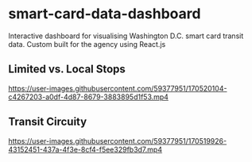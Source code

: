 # smart-card-data-dashboard
Interactive dashboard for visualising Washington D.C. smart card transit data. Custom built for the agency using React.js

## Limited vs. Local Stops



https://user-images.githubusercontent.com/59377951/170520104-c4267203-a0df-4d87-8679-3883895d1f53.mp4



## Transit Circuity

https://user-images.githubusercontent.com/59377951/170519926-43152451-437a-4f3e-8cf4-f5ee329fb3d7.mp4

